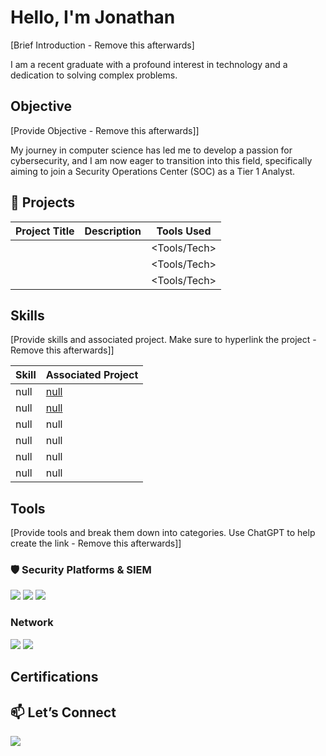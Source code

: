# Hello, I'm Jonathan

[Brief Introduction - Remove this afterwards]

I am a recent graduate with a profound interest in technology and a dedication to solving complex problems.

## Objective
[Provide Objective - Remove this afterwards]]

My journey in computer science has led me to develop a passion for cybersecurity, and I am now eager to transition into this field, specifically aiming to join a Security Operations Center (SOC) as a Tier 1 Analyst.

## 🔐 Projects

| Project Title | Description | Tools Used |
|---------------|-------------|------------|
| **<Project Name>** | <Short description of what it does or what you did> | <Tools/Tech> |
| **<Project Name>** | <Short description> | <Tools/Tech> |
| **<Project Name>** | <Short description> | <Tools/Tech> |

## Skills
[Provide skills and associated project. Make sure to hyperlink the project - Remove this afterwards]]

| Skill                                         | Associated Project         |
|-----------------------------------------------|----------------------------|
| null          | <a href="https://google.com">null</a>|
| null | <a href="https://google.com">null</a>|
| null        | null|
| null      | null|
| null                  | null|
| null | null|

## Tools
[Provide tools and break them down into categories. Use ChatGPT to help create the link - Remove this afterwards]]

### 🛡️ Security Platforms & SIEM
<div>
  <img src="https://img.shields.io/badge/-Microsoft_Sentinel-0078D4?style=for-the-badge&logo=Microsoft-Azure&logoColor=white" />
  <img src="https://img.shields.io/badge/-Splunk-000000?style=for-the-badge&logo=Splunk&logoColor=white" />
  <img src="https://img.shields.io/badge/-Sumo_Logic-7B3F00?style=for-the-badge&logo=Sumo-Logic&logoColor=white" />
</div>

### Network
<div>
    <img src="https://img.shields.io/badge/-Wireshark-1679A7?&style=for-the-badge&logo=Wireshark&logoColor=white" />
    <img src="https://img.shields.io/badge/-Suricata-EF3B2D?&style=for-the-badge&logo=Suricata&logoColor=white" />
</div>


## Certifications

## 📫 Let’s Connect
<a href="https://www.linkedin.com/in/jonathgeo/"><img src="https://img.shields.io/badge/-LinkedIn-0072b1?&style=for-the-badge&logo=linkedin&logoColor=white" /></a>
